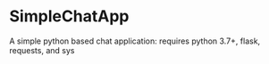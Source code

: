 # SimpleChatApp
 A simple python based chat application: requires python 3.7+, flask, requests, and sys
